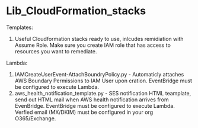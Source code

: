 # Lib_CloudFormation_stacks

Templates:
1. Useful Cloudformation stacks ready to use, inlcudes remidiation with Assume Role. Make sure you create IAM role that has access to resources you want to remediate.

Lambda:
1. IAMCreateUserEvent-AttachBoundryPolicy.py - Automaticly attaches AWS Boundary Permissions to IAM User upon cration. EventBridge must be configured to execute Lambda.
2. aws_health_notification_template.py - SES notification HTML teamplate, send out HTML mail when AWS health notification arrives from EvenBridge. EventBridge must be configured to execute Lambda. Verfied email (MX/DKIM) must be configured in your org O365/Exchange. 
